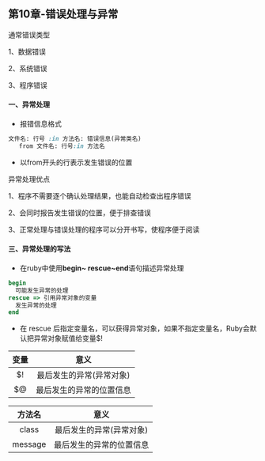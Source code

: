 ## 第10章-错误处理与异常

通常错误类型

1、数据错误

2、系统错误

3、程序错误

#### 一、异常处理

* 报错信息格式

```ruby
文件名: 行号 :in 方法名: 错误信息(异常类名)
   from 文件名: 行号:in 方法名
```

* 以from开头的行表示发生错误的位置

异常处理优点

1、程序不需要逐个确认处理结果，也能自动检查出程序错误

2、会同时报告发生错误的位置，便于排查错误

3、正常处理与错误处理的程序可以分开书写，使程序便于阅读

#### 三、异常处理的写法

* 在ruby中使用**begin~ rescue~end**语句描述异常处理

```ruby
begin
  可能发生异常的处理
rescue => 引用异常对象的变量
  发生异常的处理
end
```

* 在 rescue 后指定变量名，可以获得异常对象，如果不指定变量名，Ruby会默认把异常对象赋值给变量$!

| 变量 | 意义 |
| :-----:| :----: |
| $! | 最后发生的异常(异常对象) |
| $@ | 最后发生的异常的位置信息 |

| 方法名 | 意义 |
| :-----:| :----: |
| class | 最后发生的异常(异常对象) |
| message | 最后发生的异常的位置信息 |